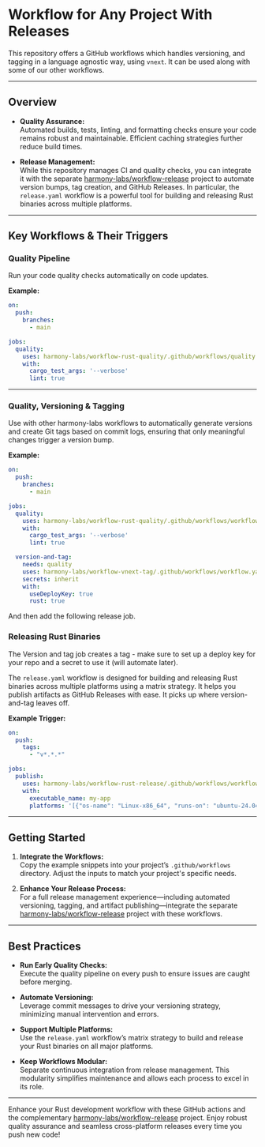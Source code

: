 # Workflow for Any Project With Releases

This repository offers a GitHub workflows which handles versioning, and tagging in a language agnostic way, using `vnext`. It can be used along with some of our other workflows.

---

## Overview

- **Quality Assurance:**  
  Automated builds, tests, linting, and formatting checks ensure your code remains robust and maintainable. Efficient caching strategies further reduce build times.

- **Release Management:**  
  While this repository manages CI and quality checks, you can integrate it with the separate [harmony-labs/workflow-release](https://github.com/harmony-labs/workflow-release) project to automate version bumps, tag creation, and GitHub Releases. In particular, the `release.yaml` workflow is a powerful tool for building and releasing Rust binaries across multiple platforms.

---

## Key Workflows & Their Triggers

### Quality Pipeline

Run your code quality checks automatically on code updates.

**Example:**
```yaml
on:
  push:
    branches:
      - main

jobs:
  quality:
    uses: harmony-labs/workflow-rust-quality/.github/workflows/quality.yaml@main
    with:
      cargo_test_args: '--verbose'
      lint: true
```

---

### Quality, Versioning & Tagging

Use with other harmony-labs workflows to automatically generate versions and create Git tags based on commit logs, ensuring that only meaningful changes trigger a version bump.

**Example:**
```yaml
on:
  push:
    branches:
      - main

jobs:
  quality:
    uses: harmony-labs/workflow-rust-quality/.github/workflows/workflow.yaml@main
    with:
      cargo_test_args: '--verbose'
      lint: true

  version-and-tag:
    needs: quality
    uses: harmony-labs/workflow-vnext-tag/.github/workflows/workflow.yaml@main
    secrets: inherit
    with:
      useDeployKey: true
      rust: true
```

And then add the following release job.

### Releasing Rust Binaries

The Version and tag job creates a tag - make sure to set up a deploy key for your repo and a secret to use it (will automate later).

The `release.yaml` workflow is designed for building and releasing Rust binaries across multiple platforms using a matrix strategy. It helps you publish artifacts as GitHub Releases with ease. It picks up where version-and-tag leaves off.

**Example Trigger:**
```yaml
on:
  push:
    tags:
      - "v*.*.*"

jobs:
  publish:
    uses: harmony-labs/workflow-rust-release/.github/workflows/workflow.yaml@main
    with:
      executable_name: my-app
      platforms: '[{"os-name": "Linux-x86_64", "runs-on": "ubuntu-24.04", "target": "x86_64-unknown-linux-musl"}]'
```

---

## Getting Started

1. **Integrate the Workflows:**  
   Copy the example snippets into your project’s `.github/workflows` directory. Adjust the inputs to match your project's specific needs.

2. **Enhance Your Release Process:**  
   For a full release management experience—including automated versioning, tagging, and artifact publishing—integrate the separate [harmony-labs/workflow-release](https://github.com/harmony-labs/workflow-release) project with these workflows.

---

## Best Practices

- **Run Early Quality Checks:**  
  Execute the quality pipeline on every push to ensure issues are caught before merging.

- **Automate Versioning:**  
  Leverage commit messages to drive your versioning strategy, minimizing manual intervention and errors.

- **Support Multiple Platforms:**  
  Use the `release.yaml` workflow’s matrix strategy to build and release your Rust binaries on all major platforms.

- **Keep Workflows Modular:**  
  Separate continuous integration from release management. This modularity simplifies maintenance and allows each process to excel in its role.

---

Enhance your Rust development workflow with these GitHub actions and the complementary [harmony-labs/workflow-release](https://github.com/harmony-labs/workflow-release) project. Enjoy robust quality assurance and seamless cross-platform releases every time you push new code!
